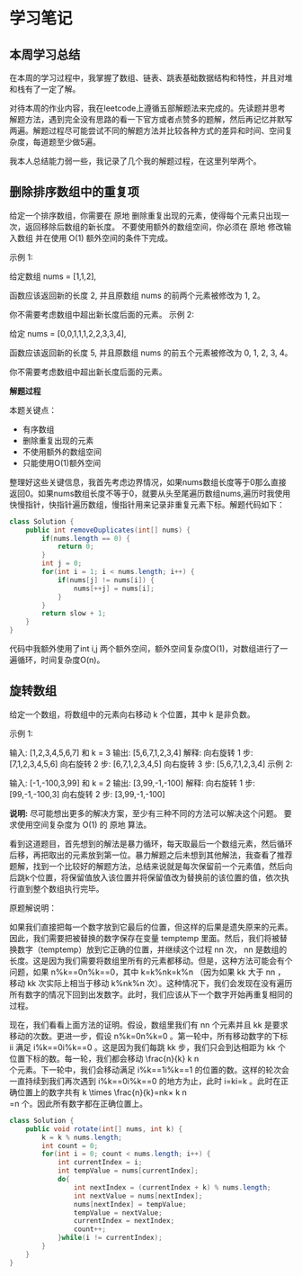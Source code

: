 # 学习笔记

## 本周学习总结

在本周的学习过程中，我掌握了数组、链表、跳表基础数据结构和特性，并且对堆和栈有了一定了解。

对待本周的作业内容，我在leetcode上遵循五部解题法来完成的。先读题并思考解题方法，遇到完全没有思路的看一下官方或者点赞多的题解，然后再记忆并默写两遍。解题过程尽可能尝试不同的解题方法并比较各种方式的差异和时间、空间复杂度，每道题至少做5遍。

我本人总结能力弱一些，我记录了几个我的解题过程，在这里列举两个。

## 删除排序数组中的重复项

给定一个排序数组，你需要在 原地 删除重复出现的元素，使得每个元素只出现一次，返回移除后数组的新长度。
不要使用额外的数组空间，你必须在 原地 修改输入数组 并在使用 O(1) 额外空间的条件下完成。

示例 1:

给定数组 nums = [1,1,2], 

函数应该返回新的长度 2, 并且原数组 nums 的前两个元素被修改为 1, 2。 

你不需要考虑数组中超出新长度后面的元素。
示例 2:

给定 nums = [0,0,1,1,1,2,2,3,3,4],

函数应该返回新的长度 5, 并且原数组 nums 的前五个元素被修改为 0, 1, 2, 3, 4。

你不需要考虑数组中超出新长度后面的元素。

**解题过程**

本题关键点：

- 有序数组
- 删除重复出现的元素
- 不使用额外的数组空间
- 只能使用O(1)额外空间

整理好这些关键信息，我首先考虑边界情况，如果nums数组长度等于0那么直接返回0。如果nums数组长度不等于0，就要从头至尾遍历数组nums,遍历时我使用快慢指针，快指针遍历数组，慢指针用来记录非重复元素下标。解题代码如下：

```java
class Solution {
    public int removeDuplicates(int[] nums) {
        if(nums.length == 0) {
            return 0;
        }
        int j = 0;
        for(int i = 1; i < nums.length; i++) {
            if(nums[j] != nums[i]) {
                nums[++j] = nums[i];
            }            
        }
        return slow + 1;
    }
}
```
代码中我额外使用了int i,j 两个额外空间，额外空间复杂度O(1)，对数组进行了一遍循环，时间复杂度O(n)。

## 旋转数组
给定一个数组，将数组中的元素向右移动 k 个位置，其中 k 是非负数。

示例 1:

输入: [1,2,3,4,5,6,7] 和 k = 3
输出: [5,6,7,1,2,3,4]
解释:
向右旋转 1 步: [7,1,2,3,4,5,6]
向右旋转 2 步: [6,7,1,2,3,4,5]
向右旋转 3 步: [5,6,7,1,2,3,4]
示例 2:

输入: [-1,-100,3,99] 和 k = 2
输出: [3,99,-1,-100]
解释: 
向右旋转 1 步: [99,-1,-100,3]
向右旋转 2 步: [3,99,-1,-100]

**说明:**
尽可能想出更多的解决方案，至少有三种不同的方法可以解决这个问题。
要求使用空间复杂度为 O(1) 的 原地 算法。

看到这道题目，首先想到的解法是暴力循环，每天取最后一个数组元素，然后循环后移，再把取出的元素放到第一位。暴力解题之后未想到其他解法，我查看了推荐题解，找到一个比较好的解题方法，总结来说就是每次保留前一个元素值，然后向后跳k个位置，将保留值放入该位置并将保留值改为替换前的该位置的值，依次执行直到整个数组执行完毕。

原题解说明：

如果我们直接把每一个数字放到它最后的位置，但这样的后果是遗失原来的元素。因此，我们需要把被替换的数字保存在变量 temptemp 里面。然后，我们将被替换数字（temptemp）放到它正确的位置，并继续这个过程 nn 次， nn 是数组的长度。这是因为我们需要将数组里所有的元素都移动。但是，这种方法可能会有个问题，如果 n\%k==0n%k==0，其中 k=k\%nk=k%n （因为如果 kk 大于 nn ，移动 kk 次实际上相当于移动 k\%nk%n 次）。这种情况下，我们会发现在没有遍历所有数字的情况下回到出发数字。此时，我们应该从下一个数字开始再重复相同的过程。

现在，我们看看上面方法的证明。假设，数组里我们有 nn 个元素并且 kk 是要求移动的次数。更进一步，假设 n\%k=0n%k=0 。第一轮中，所有移动数字的下标 ii 满足 i\%k==0i%k==0 。这是因为我们每跳 kk 步，我们只会到达相距为 kk 个位置下标的数。每一轮，我们都会移动 \frac{n}{k} 
k
n
​	
  个元素。下一轮中，我们会移动满足 i\%k==1i%k==1 的位置的数。这样的轮次会一直持续到我们再次遇到 i\%k==0i%k==0 的地方为止，此时 i=ki=k 。此时在正确位置上的数字共有 k \times \frac{n}{k}=nk× 
k
n
​	
 =n 个。因此所有数字都在正确位置上。

```java
class Solution {
    public void rotate(int[] nums, int k) {
        k = k % nums.length;
        int count = 0;
        for(int i = 0; count < nums.length; i++) {
            int currentIndex = i;
            int tempValue = nums[currentIndex];
            do{
                int nextIndex = (currentIndex + k) % nums.length;
                int nextValue = nums[nextIndex];
                nums[nextIndex] = tempValue;
                tempValue = nextValue;
                currentIndex = nextIndex;
                count++;
            }while(i != currentIndex);
        }
    }
}
```




